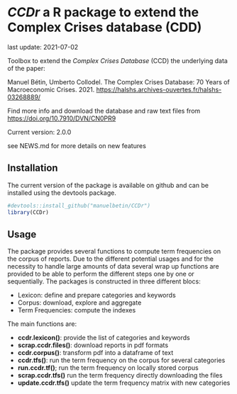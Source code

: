 
<!-- README.md is generated from README.Rmd. Please edit that file -->

# *CCDr* a R package to extend the Complex Crises database (CDD)

last update: 2021-07-02

Toolbox to extend the *Complex Crises Database* (CCD) the underlying
data of the paper:

Manuel Bétin, Umberto Collodel. The Complex Crises Database: 70 Years of
Macroeconomic Crises. 2021.
<https://halshs.archives-ouvertes.fr/halshs-03268889/>

Find more info and download the database and raw text files from
<https://doi.org/10.7910/DVN/CN0PR9>

Current version: 2.0.0

see NEWS.md for more details on new features

## Installation

The current version of the package is available on github and can be
installed using the devtools package.

``` r
#devtools::install_github("manuelbetin/CCDr")
library(CCDr)
```

## Usage

The package provides several functions to compute term frequencies on
the corpus of reports. Due to the different potential usages and for the
necessity to handle large amounts of data several wrap up functions are
provided to be able to perform the different steps one by one or
sequentially. The packages is constructed in three different blocs:

-   Lexicon: define and prepare categories and keywords
-   Corpus: download, explore and aggregate
-   Term Frequencies: compute the indexes

The main functions are:

-   **ccdr.lexicon()**: provide the list of categories and keywords
-   **scrap.ccdr.files()**: download reports in pdf formats
-   **ccdr.corpus()**: transform pdf into a dataframe of text
-   **ccdr.tfs()**: run the term frequency on the corpus for several
    categories
-   **run.ccdr.tf()**; run the term frequency on locally stored corpus
-   **scrap.ccdr.tfs()** run the term frequency directly downloading the
    files
-   **update.ccdr.tfs()** update the term frequency matrix with new
    categories
